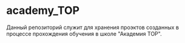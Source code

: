 # academy_TOP
Данный репозиторий служит для хранения проэктов созданных в процессе прохождения обучения в школе "Академия ТОР".
